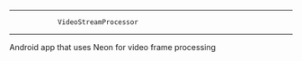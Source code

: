 -----------------------------------------------------
				VideoStreamProcessor
-----------------------------------------------------

Android app that uses Neon for video frame processing